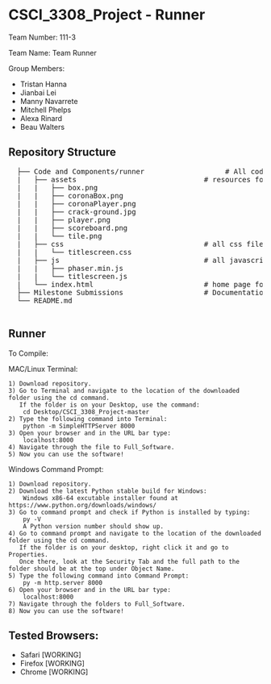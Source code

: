 # CSCI_3308_Project - Runner

Team Number: 111-3

Team Name: Team Runner

Group Members:

  - Tristan Hanna
  - Jianbai Lei
  - Manny Navarrete
  - Mitchell Phelps
  - Alexa Rinard
  - Beau Walters
 
 ## Repository Structure
 <pre>
  ├── Code and Components/runner                   # All code files  
  |   ├── assets                              # resources for game animations  
  |   |   ├── box.png  
  |   |   ├── coronaBox.png  
  |   |   ├── coronaPlayer.png  
  |   |   ├── crack-ground.jpg  
  |   |   ├── player.png  
  |   |   ├── scoreboard.png  
  |   |   └── tile.png  
  |   ├── css                                 # all css files  
  |   |   └── titlescreen.css  
  |   ├── js                                  # all javascript files  
  |   |   ├── phaser.min.js  
  |   |   └── titlescreen.js  
  |   └── index.html                          # home page for the application  
  ├── Milestone Submissions                   # Documentation files (alternatively `doc`)  
  └── README.md
 </pre>
 ## Runner

To Compile:

  MAC/Linux Terminal:
  
    1) Download repository.
    3) Go to Terminal and navigate to the location of the downloaded folder using the cd command. 
       If the folder is on your Desktop, use the command: 
        cd Desktop/CSCI_3308_Project-master
    2) Type the following command into Terminal: 
        python -m SimpleHTTPServer 8000
    3) Open your browser and in the URL bar type:
        localhost:8000
    4) Navigate through the file to Full_Software.
    5) Now you can use the software!
  
  Windows Command Prompt:
  
    1) Download repository.
    2) Download the latest Python stable build for Windows: 
        Windows x86-64 excutable installer found at https://www.python.org/downloads/windows/
    3) Go to command prompt and check if Python is installed by typing:
        py -V
        A Python version number should show up.
    4) Go to command prompt and navigate to the location of the downloaded folder using the cd command. 
       If the folder is on your desktop, right click it and go to Properties. 
       Once there, look at the Security Tab and the full path to the folder should be at the top under Object Name.
    5) Type the following command into Command Prompt:
        py -m http.server 8000
    6) Open your browser and in the URL bar type:
        localhost:8000
    7) Navigate through the folders to Full_Software.
    8) Now you can use the software!

## Tested Browsers:

  - Safari [WORKING]
  - Firefox [WORKING]
  - Chrome [WORKING]
